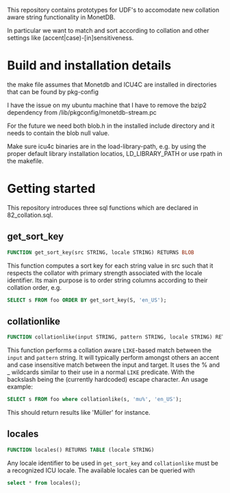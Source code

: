 This repository contains prototypes for UDF's to accomodate new collation aware string functionality in MonetDB.

In particular we want to match and sort according to collation and other settings like (accent|case)-[in]sensitiveness.

# Build and installation details

the make file assumes that Monetdb and ICU4C are installed in directories that can be found by pkg-config

I have the issue on my ubuntu machine that I have to remove the bzip2 dependency from
<prefix>/lib/pkgconfig/monetdb-stream.pc

For the future we need both blob.h in the installed include directory and it needs to contain the blob null value.

Make sure icu4c binaries are in the load-library-path, e.g. by using the proper default library installation locatios, LD_LIBRARY_PATH or use rpath in the makefile.

# Getting started

This repository introduces three sql functions which are declared in 82_collation.sql.

## get_sort_key

```sql
FUNCTION get_sort_key(src STRING, locale STRING) RETURNS BLOB
```

This function computes a sort key for each string value in src such that it respects the collator with primary strength associated with the locale identifier. Its main purpose is to order string columns according to their collation order, e.g.

```sql
SELECT s FROM foo ORDER BY get_sort_key(S, 'en_US');
```


## collationlike

```sql
FUNCTION collationlike(input STRING, pattern STRING, locale STRING) RETURNS BOOLEAN
```

This function performs a collation aware `LIKE`-based match between the `input` and `pattern` string. It will typically perform amongst others an accent and case insensitive match between the input and target. It uses the % and _ wildcards similar to their use in a normal `LIKE` predicate. With the backslash being the (currently hardcoded) escape character. An usage example:

```sql
SELECT s FROM foo where collationlike(s, 'mu%', 'en_US');
```

This should return results like 'Müller' for instance.

## locales

```sql
FUNCTION locales() RETURNS TABLE (locale STRING)
```

Any locale identifier to be used in `get_sort_key` and `collationlike` must be a recognized ICU locale. The available locales can be queried with

```sql
select * from locales();
```
